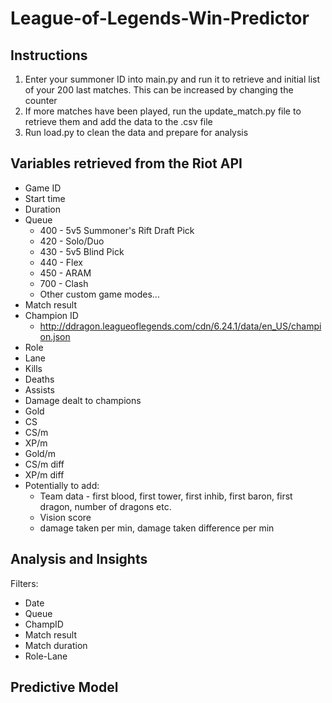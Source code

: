 # League-of-Legends-Win-Predictor
## Instructions
1. Enter your summoner ID into main.py and run it to retrieve and initial list of your 200 last matches. This can be increased by changing the counter
2. If more matches have been played, run the update_match.py file to retrieve them and add the data to the .csv file
3. Run load.py to clean the data and prepare for analysis

## Variables retrieved from the Riot API
* Game ID
* Start time
* Duration
* Queue
  * 400 - 5v5 Summoner's Rift Draft Pick
  * 420 - Solo/Duo
  * 430 - 5v5 Blind Pick
  * 440 - Flex
  * 450 - ARAM
  * 700 - Clash
  * Other custom game modes...
* Match result
* Champion ID
  * http://ddragon.leagueoflegends.com/cdn/6.24.1/data/en_US/champion.json
* Role
* Lane
* Kills
* Deaths
* Assists
* Damage dealt to champions
* Gold
* CS
* CS/m
* XP/m
* Gold/m
* CS/m diff
* XP/m diff
* Potentially to add:
  * Team data - first blood, first tower, first inhib, first baron, first dragon, number of dragons etc.
  * Vision score
  * damage taken per min, damage taken difference per min

## Analysis and Insights
Filters:
* Date
* Queue
* ChampID
* Match result
* Match duration
* Role-Lane

## Predictive Model
